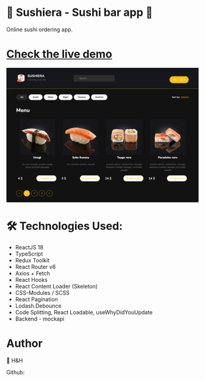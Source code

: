 # 🍣 Sushiera - Sushi bar app 🍣

Online sushi ordering app.

# [Check the live demo](https://react-sushi-bar.vercel.app/?sortType=rating&categoryId=0&currentPage=1)

![](https://github.com/hasan-hasanzade/react-sushi-shop-ts/blob/main/src/assets/img/intro.png)

# 🛠 Technologies Used:

+ ReactJS 18
+ TypeScript
+ Redux Toolkit
+ React Router v6
+ Axios + Fetch
+ React Hooks
+ React Content Loader (Skeleton)
+ CSS-Modules / SCSS
+ React Pagination
+ Lodash.Debounce
+ Code Splitting, React Loadable, useWhyDidYouUpdate
+ Backend - mockapi

# Author

 👤 H&H
 
 Github: [](@hasan-hasanzade)

